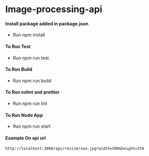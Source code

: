 # Image-processing-api

#### Install package added in package.json

- Run npm install

#### To Run Test

- Run npm run test.

#### To Run Build

- Run npm run build

#### To Run eslint and prettier

- Run npm run lint

#### To Run Node App

- Run npm run start

#### Example On api url

```shell##
http://localhost:3000/api/resize/sea.jpg?width=500&height=259
```
